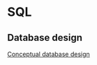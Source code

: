# SQL

## Database design

[Conceptual database design](https://cheatography.com/natalie-moore/cheat-sheets/conceptual-database-design)


